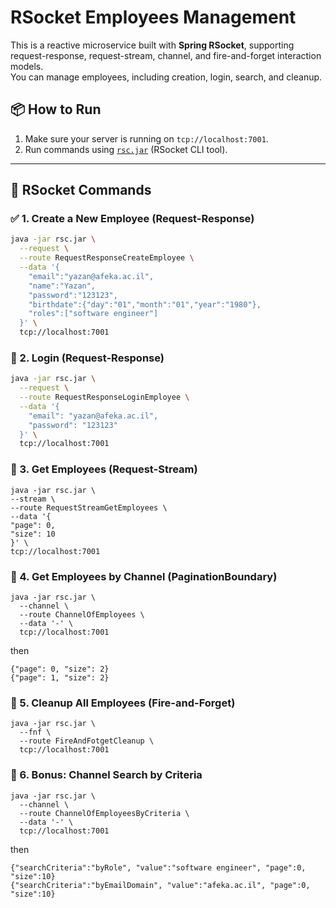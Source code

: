 # RSocket Employees Management

This is a reactive microservice built with **Spring RSocket**, supporting request-response, request-stream, channel, and fire-and-forget interaction models.  
You can manage employees, including creation, login, search, and cleanup.

## 📦 How to Run

1. Make sure your server is running on `tcp://localhost:7001`.
2. Run commands using [`rsc.jar`](https://github.com/making/rsc) (RSocket CLI tool).

---

## 📮 RSocket Commands

### ✅ 1.  Create a New Employee (Request-Response)

```bash
java -jar rsc.jar \
  --request \
  --route RequestResponseCreateEmployee \
  --data '{
    "email":"yazan@afeka.ac.il",
    "name":"Yazan",
    "password":"123123",
    "birthdate":{"day":"01","month":"01","year":"1980"},
    "roles":["software engineer"]
  }' \
  tcp://localhost:7001
```

### 🔐 2. Login (Request-Response)

```bash
java -jar rsc.jar \
  --request \
  --route RequestResponseLoginEmployee \
  --data '{
    "email": "yazan@afeka.ac.il",
    "password": "123123"
  }' \
  tcp://localhost:7001
```
### 📄 3. Get Employees (Request-Stream)
```
java -jar rsc.jar \
--stream \
--route RequestStreamGetEmployees \
--data '{
"page": 0,
"size": 10
}' \
tcp://localhost:7001
```

### 🔁 4. Get Employees by Channel (PaginationBoundary)
```
java -jar rsc.jar \
  --channel \
  --route ChannelOfEmployees \
  --data '-' \
  tcp://localhost:7001
``` 
then
```
{"page": 0, "size": 2}
{"page": 1, "size": 2}
```

### 🧼 5. Cleanup All Employees (Fire-and-Forget)
```
java -jar rsc.jar \
  --fnf \
  --route FireAndFotgetCleanup \
  tcp://localhost:7001
```
### 🎯 6.  Bonus: Channel Search by Criteria
```
java -jar rsc.jar \
  --channel \
  --route ChannelOfEmployeesByCriteria \
  --data '-' \
  tcp://localhost:7001
```
then
```
{"searchCriteria":"byRole", "value":"software engineer", "page":0, "size":10}
{"searchCriteria":"byEmailDomain", "value":"afeka.ac.il", "page":0, "size":10}

```
